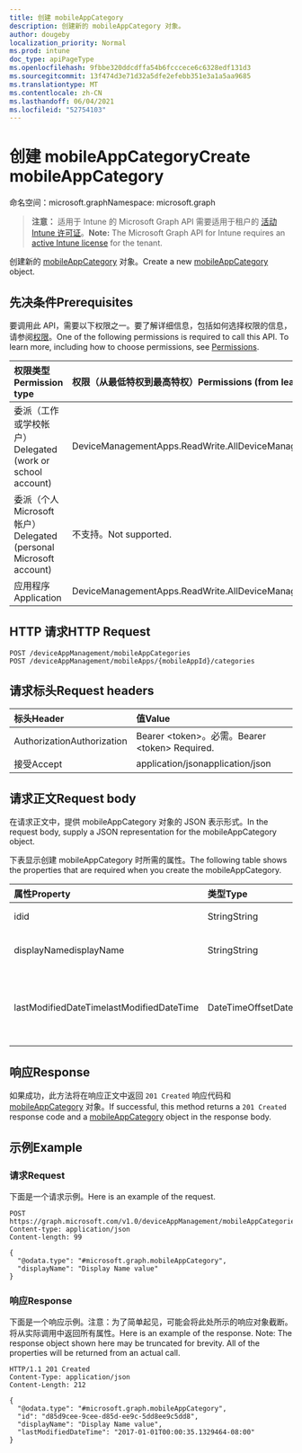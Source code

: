 ```yaml
---
title: 创建 mobileAppCategory
description: 创建新的 mobileAppCategory 对象。
author: dougeby
localization_priority: Normal
ms.prod: intune
doc_type: apiPageType
ms.openlocfilehash: 9fbbe320ddcdffa54b6fcccece6c6328edf131d3
ms.sourcegitcommit: 13f474d3e71d32a5dfe2efebb351e3a1a5aa9685
ms.translationtype: MT
ms.contentlocale: zh-CN
ms.lasthandoff: 06/04/2021
ms.locfileid: "52754103"
---
```

# <a name="create-mobileappcategory"></a><span data-ttu-id="b9e37-103">创建 mobileAppCategory</span><span class="sxs-lookup"><span data-stu-id="b9e37-103">Create mobileAppCategory</span></span>

<span data-ttu-id="b9e37-104">命名空间：microsoft.graph</span><span class="sxs-lookup"><span data-stu-id="b9e37-104">Namespace: microsoft.graph</span></span>

> <span data-ttu-id="b9e37-105">**注意：** 适用于 Intune 的 Microsoft Graph API 需要适用于租户的 [活动 Intune 许可证](https://go.microsoft.com/fwlink/?linkid=839381)。</span><span class="sxs-lookup"><span data-stu-id="b9e37-105">**Note:** The Microsoft Graph API for Intune requires an [active Intune license](https://go.microsoft.com/fwlink/?linkid=839381) for the tenant.</span></span>

<span data-ttu-id="b9e37-106">创建新的 [mobileAppCategory](../resources/intune-apps-mobileappcategory.md) 对象。</span><span class="sxs-lookup"><span data-stu-id="b9e37-106">Create a new [mobileAppCategory](../resources/intune-apps-mobileappcategory.md) object.</span></span>

## <a name="prerequisites"></a><span data-ttu-id="b9e37-107">先决条件</span><span class="sxs-lookup"><span data-stu-id="b9e37-107">Prerequisites</span></span>
<span data-ttu-id="b9e37-p101">要调用此 API，需要以下权限之一。要了解详细信息，包括如何选择权限的信息，请参阅[权限](/graph/permissions-reference)。</span><span class="sxs-lookup"><span data-stu-id="b9e37-p101">One of the following permissions is required to call this API. To learn more, including how to choose permissions, see [Permissions](/graph/permissions-reference).</span></span>

|<span data-ttu-id="b9e37-110">权限类型</span><span class="sxs-lookup"><span data-stu-id="b9e37-110">Permission type</span></span>|<span data-ttu-id="b9e37-111">权限（从最低特权到最高特权）</span><span class="sxs-lookup"><span data-stu-id="b9e37-111">Permissions (from least to most privileged)</span></span>|
|:---|:---|
|<span data-ttu-id="b9e37-112">委派（工作或学校帐户）</span><span class="sxs-lookup"><span data-stu-id="b9e37-112">Delegated (work or school account)</span></span>|<span data-ttu-id="b9e37-113">DeviceManagementApps.ReadWrite.All</span><span class="sxs-lookup"><span data-stu-id="b9e37-113">DeviceManagementApps.ReadWrite.All</span></span>|
|<span data-ttu-id="b9e37-114">委派（个人 Microsoft 帐户）</span><span class="sxs-lookup"><span data-stu-id="b9e37-114">Delegated (personal Microsoft account)</span></span>|<span data-ttu-id="b9e37-115">不支持。</span><span class="sxs-lookup"><span data-stu-id="b9e37-115">Not supported.</span></span>|
|<span data-ttu-id="b9e37-116">应用程序</span><span class="sxs-lookup"><span data-stu-id="b9e37-116">Application</span></span>|<span data-ttu-id="b9e37-117">DeviceManagementApps.ReadWrite.All</span><span class="sxs-lookup"><span data-stu-id="b9e37-117">DeviceManagementApps.ReadWrite.All</span></span>|

## <a name="http-request"></a><span data-ttu-id="b9e37-118">HTTP 请求</span><span class="sxs-lookup"><span data-stu-id="b9e37-118">HTTP Request</span></span>
<!-- {
  "blockType": "ignored"
}
-->
``` http
POST /deviceAppManagement/mobileAppCategories
POST /deviceAppManagement/mobileApps/{mobileAppId}/categories
```

## <a name="request-headers"></a><span data-ttu-id="b9e37-119">请求标头</span><span class="sxs-lookup"><span data-stu-id="b9e37-119">Request headers</span></span>
|<span data-ttu-id="b9e37-120">标头</span><span class="sxs-lookup"><span data-stu-id="b9e37-120">Header</span></span>|<span data-ttu-id="b9e37-121">值</span><span class="sxs-lookup"><span data-stu-id="b9e37-121">Value</span></span>|
|:---|:---|
|<span data-ttu-id="b9e37-122">Authorization</span><span class="sxs-lookup"><span data-stu-id="b9e37-122">Authorization</span></span>|<span data-ttu-id="b9e37-123">Bearer &lt;token&gt;。必需。</span><span class="sxs-lookup"><span data-stu-id="b9e37-123">Bearer &lt;token&gt; Required.</span></span>|
|<span data-ttu-id="b9e37-124">接受</span><span class="sxs-lookup"><span data-stu-id="b9e37-124">Accept</span></span>|<span data-ttu-id="b9e37-125">application/json</span><span class="sxs-lookup"><span data-stu-id="b9e37-125">application/json</span></span>|

## <a name="request-body"></a><span data-ttu-id="b9e37-126">请求正文</span><span class="sxs-lookup"><span data-stu-id="b9e37-126">Request body</span></span>
<span data-ttu-id="b9e37-127">在请求正文中，提供 mobileAppCategory 对象的 JSON 表示形式。</span><span class="sxs-lookup"><span data-stu-id="b9e37-127">In the request body, supply a JSON representation for the mobileAppCategory object.</span></span>

<span data-ttu-id="b9e37-128">下表显示创建 mobileAppCategory 时所需的属性。</span><span class="sxs-lookup"><span data-stu-id="b9e37-128">The following table shows the properties that are required when you create the mobileAppCategory.</span></span>

|<span data-ttu-id="b9e37-129">属性</span><span class="sxs-lookup"><span data-stu-id="b9e37-129">Property</span></span>|<span data-ttu-id="b9e37-130">类型</span><span class="sxs-lookup"><span data-stu-id="b9e37-130">Type</span></span>|<span data-ttu-id="b9e37-131">说明</span><span class="sxs-lookup"><span data-stu-id="b9e37-131">Description</span></span>|
|:---|:---|:---|
|<span data-ttu-id="b9e37-132">id</span><span class="sxs-lookup"><span data-stu-id="b9e37-132">id</span></span>|<span data-ttu-id="b9e37-133">String</span><span class="sxs-lookup"><span data-stu-id="b9e37-133">String</span></span>|<span data-ttu-id="b9e37-134">实体的键。</span><span class="sxs-lookup"><span data-stu-id="b9e37-134">The key of the entity.</span></span>|
|<span data-ttu-id="b9e37-135">displayName</span><span class="sxs-lookup"><span data-stu-id="b9e37-135">displayName</span></span>|<span data-ttu-id="b9e37-136">String</span><span class="sxs-lookup"><span data-stu-id="b9e37-136">String</span></span>|<span data-ttu-id="b9e37-137">应用类别的名称。</span><span class="sxs-lookup"><span data-stu-id="b9e37-137">The name of the app category.</span></span>|
|<span data-ttu-id="b9e37-138">lastModifiedDateTime</span><span class="sxs-lookup"><span data-stu-id="b9e37-138">lastModifiedDateTime</span></span>|<span data-ttu-id="b9e37-139">DateTimeOffset</span><span class="sxs-lookup"><span data-stu-id="b9e37-139">DateTimeOffset</span></span>|<span data-ttu-id="b9e37-140">上次修改 mobileAppCategory 的日期和时间。</span><span class="sxs-lookup"><span data-stu-id="b9e37-140">The date and time the mobileAppCategory was last modified.</span></span>|



## <a name="response"></a><span data-ttu-id="b9e37-141">响应</span><span class="sxs-lookup"><span data-stu-id="b9e37-141">Response</span></span>
<span data-ttu-id="b9e37-142">如果成功，此方法将在响应正文中返回 `201 Created` 响应代码和 [mobileAppCategory](../resources/intune-apps-mobileappcategory.md) 对象。</span><span class="sxs-lookup"><span data-stu-id="b9e37-142">If successful, this method returns a `201 Created` response code and a [mobileAppCategory](../resources/intune-apps-mobileappcategory.md) object in the response body.</span></span>

## <a name="example"></a><span data-ttu-id="b9e37-143">示例</span><span class="sxs-lookup"><span data-stu-id="b9e37-143">Example</span></span>

### <a name="request"></a><span data-ttu-id="b9e37-144">请求</span><span class="sxs-lookup"><span data-stu-id="b9e37-144">Request</span></span>
<span data-ttu-id="b9e37-145">下面是一个请求示例。</span><span class="sxs-lookup"><span data-stu-id="b9e37-145">Here is an example of the request.</span></span>
``` http
POST https://graph.microsoft.com/v1.0/deviceAppManagement/mobileAppCategories
Content-type: application/json
Content-length: 99

{
  "@odata.type": "#microsoft.graph.mobileAppCategory",
  "displayName": "Display Name value"
}
```

### <a name="response"></a><span data-ttu-id="b9e37-146">响应</span><span class="sxs-lookup"><span data-stu-id="b9e37-146">Response</span></span>
<span data-ttu-id="b9e37-p102">下面是一个响应示例。注意：为了简单起见，可能会将此处所示的响应对象截断。将从实际调用中返回所有属性。</span><span class="sxs-lookup"><span data-stu-id="b9e37-p102">Here is an example of the response. Note: The response object shown here may be truncated for brevity. All of the properties will be returned from an actual call.</span></span>
``` http
HTTP/1.1 201 Created
Content-Type: application/json
Content-Length: 212

{
  "@odata.type": "#microsoft.graph.mobileAppCategory",
  "id": "d85d9cee-9cee-d85d-ee9c-5dd8ee9c5dd8",
  "displayName": "Display Name value",
  "lastModifiedDateTime": "2017-01-01T00:00:35.1329464-08:00"
}
```




